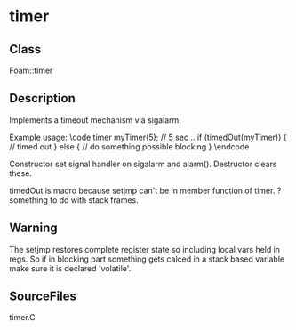# timer 
## Class
Foam::timer

## Description
Implements a timeout mechanism via sigalarm.

Example usage:
\code
        timer myTimer(5);     // 5 sec
        ..
        if (timedOut(myTimer))
        {
            // timed out
        }
        else
        {
            // do something possible blocking
        }
\endcode

Constructor set signal handler on sigalarm and alarm(). Destructor
clears these.

timedOut is macro because setjmp can't be in member function of timer.
?something to do with stack frames.

## Warning
The setjmp restores complete register state so including local vars
held in regs. So if in blocking part something gets calced in a stack
based variable make sure it is declared 'volatile'.

## SourceFiles
timer.C

